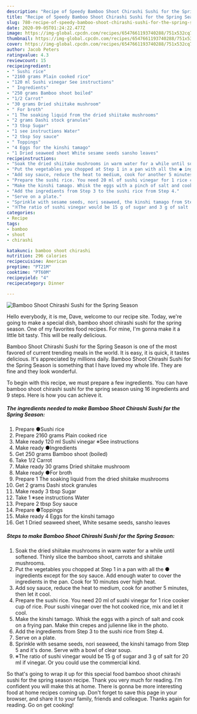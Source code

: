 ```yaml
---
description: "Recipe of Speedy Bamboo Shoot Chirashi Sushi for the Spring Season"
title: "Recipe of Speedy Bamboo Shoot Chirashi Sushi for the Spring Season"
slug: 780-recipe-of-speedy-bamboo-shoot-chirashi-sushi-for-the-spring-season
date: 2020-09-05T01:24:22.477Z
image: https://img-global.cpcdn.com/recipes/6547661193740288/751x532cq70/bamboo-shoot-chirashi-sushi-for-the-spring-season-recipe-main-photo.jpg
thumbnail: https://img-global.cpcdn.com/recipes/6547661193740288/751x532cq70/bamboo-shoot-chirashi-sushi-for-the-spring-season-recipe-main-photo.jpg
cover: https://img-global.cpcdn.com/recipes/6547661193740288/751x532cq70/bamboo-shoot-chirashi-sushi-for-the-spring-season-recipe-main-photo.jpg
author: Jacob Peters
ratingvalue: 4.3
reviewcount: 15
recipeingredient:
- " Sushi rice"
- "2160 grams Plain cooked rice"
- "120 ml Sushi vinegar See instructions"
- " Ingredients"
- "250 grams Bamboo shoot boiled"
- "1/2 Carrot"
- "30 grams Dried shiitake mushroom"
- " For broth"
- "1 The soaking liquid from the dried shiitake mushrooms"
- "2 grams Dashi stock granules"
- "3 tbsp Sugar"
- "1 see instructions Water"
- "2 tbsp Soy sauce"
- " Toppings"
- "4 Eggs for the kinshi tamago"
- "1 Dried seaweed sheet White sesame seeds sansho leaves"
recipeinstructions:
- "Soak the dried shiitake mushrooms in warm water for a while until softened. Thinly slice the bamboo shoot, carrots and shiitake mushrooms."
- "Put the vegetables you chopped at Step 1 in a pan with all the ● ingredients except for the soy sauce. Add enough water to cover the ingredients in the pan. Cook for 10 minutes over high heat."
- "Add soy sauce, reduce the heat to medium, cook for another 5 minutes, then let it cool."
- "Prepare the sushi rice. You need 20 ml of sushi vinegar for 1 rice cooker cup of rice. Pour sushi vinegar over the hot cooked rice, mix and let it cool."
- "Make the kinshi tamago. Whisk the eggs with a pinch of salt and cook on a frying pan. Make thin crepes and julienne like in the photo."
- "Add the ingredients from Step 3 to the sushi rice from Step 4."
- "Serve on a plate."
- "Sprinkle with sesame seeds, nori seaweed, the kinshi tamago from Step 5 and it&#39;s done. Serve with a bowl of clear soup."
- "※The ratio of sushi vinegar would be 15 g of sugar and 3 g of salt for 20 ml if vinegar. Or you could use the commercial kind."
categories:
- Recipe
tags:
- bamboo
- shoot
- chirashi

katakunci: bamboo shoot chirashi 
nutrition: 296 calories
recipecuisine: American
preptime: "PT21M"
cooktime: "PT60M"
recipeyield: "4"
recipecategory: Dinner

---
```



![Bamboo Shoot Chirashi Sushi for the Spring Season](https://img-global.cpcdn.com/recipes/6547661193740288/751x532cq70/bamboo-shoot-chirashi-sushi-for-the-spring-season-recipe-main-photo.jpg)

Hello everybody, it is me, Dave, welcome to our recipe site. Today, we're going to make a special dish, bamboo shoot chirashi sushi for the spring season. One of my favorites food recipes. For mine, I'm gonna make it a little bit tasty. This will be really delicious.

Bamboo Shoot Chirashi Sushi for the Spring Season is one of the most favored of current trending meals in the world. It is easy, it is quick, it tastes delicious. It's appreciated by millions daily. Bamboo Shoot Chirashi Sushi for the Spring Season is something that I have loved my whole life. They are fine and they look wonderful.




To begin with this recipe, we must prepare a few ingredients. You can have bamboo shoot chirashi sushi for the spring season using 16 ingredients and 9 steps. Here is how you can achieve it.

<!--inarticleads1-->

##### The ingredients needed to make Bamboo Shoot Chirashi Sushi for the Spring Season:

1. Prepare  ●Sushi rice
1. Prepare 2160 grams Plain cooked rice
1. Make ready 120 ml Sushi vinegar ※See instructions
1. Make ready  ●Ingredients
1. Get 250 grams Bamboo shoot (boiled)
1. Take 1/2 Carrot
1. Make ready 30 grams Dried shiitake mushroom
1. Make ready  ●For broth
1. Prepare 1 The soaking liquid from the dried shiitake mushrooms
1. Get 2 grams Dashi stock granules
1. Make ready 3 tbsp Sugar
1. Take 1 ※see instructions Water
1. Prepare 2 tbsp Soy sauce
1. Prepare  ●Toppings
1. Make ready 4 Eggs for the kinshi tamago
1. Get 1 Dried seaweed sheet, White sesame seeds, sansho leaves




<!--inarticleads2-->

##### Steps to make Bamboo Shoot Chirashi Sushi for the Spring Season:

1. Soak the dried shiitake mushrooms in warm water for a while until softened. Thinly slice the bamboo shoot, carrots and shiitake mushrooms.
1. Put the vegetables you chopped at Step 1 in a pan with all the ● ingredients except for the soy sauce. Add enough water to cover the ingredients in the pan. Cook for 10 minutes over high heat.
1. Add soy sauce, reduce the heat to medium, cook for another 5 minutes, then let it cool.
1. Prepare the sushi rice. You need 20 ml of sushi vinegar for 1 rice cooker cup of rice. Pour sushi vinegar over the hot cooked rice, mix and let it cool.
1. Make the kinshi tamago. Whisk the eggs with a pinch of salt and cook on a frying pan. Make thin crepes and julienne like in the photo.
1. Add the ingredients from Step 3 to the sushi rice from Step 4.
1. Serve on a plate.
1. Sprinkle with sesame seeds, nori seaweed, the kinshi tamago from Step 5 and it&#39;s done. Serve with a bowl of clear soup.
1. ※The ratio of sushi vinegar would be 15 g of sugar and 3 g of salt for 20 ml if vinegar. Or you could use the commercial kind.




So that's going to wrap it up for this special food bamboo shoot chirashi sushi for the spring season recipe. Thank you very much for reading. I'm confident you will make this at home. There is gonna be more interesting food at home recipes coming up. Don't forget to save this page in your browser, and share it to your family, friends and colleague. Thanks again for reading. Go on get cooking!
